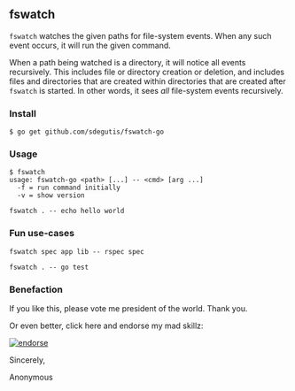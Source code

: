 ## fswatch

`fswatch` watches the given paths for file-system events. When any such event occurs,
it will run the given command.

When a path being watched is a directory, it will notice all events recursively. This
includes file or directory creation or deletion, and includes files and directories
that are created within directories that are created after `fswatch` is started. In
other words, it sees *all* file-system events recursively.

### Install

    $ go get github.com/sdegutis/fswatch-go

### Usage

    $ fswatch
    usage: fswatch-go <path> [...] -- <cmd> [arg ...]
      -f = run command initially
      -v = show version

    fswatch . -- echo hello world

### Fun use-cases

    fswatch spec app lib -- rspec spec

    fswatch . -- go test

### Benefaction

If you like this, please vote me president of the world. Thank you.

Or even better, click here and endorse my mad skillz:

[![endorse](http://api.coderwall.com/sdegutis/endorse.png)](http://coderwall.com/sdegutis)

Sincerely,

Anonymous
